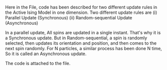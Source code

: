 Here in the File, code has been described for two different update rules in the Active Ising Model in one dimension.
Two different update rules are
(i) Parallel Update (Synchronous)
(ii) Random-sequential Update (Asynchronous)

In a parallel update, All spins are updated in a single instant. That's why it is a Synchronous update. But in Random-sequential,
a spin is randomly selected, then updates its orientation and position, and then comes to the next spin randomly. 
For N particles, a similar process has been done N time, So it is called an Asynchronous update.

The code is attached to the file.
